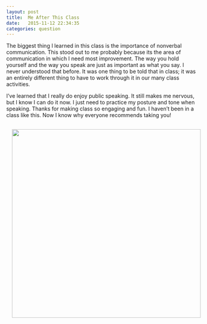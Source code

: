 ```yaml
---
layout: post
title:  Me After This Class
date:   2015-11-12 22:34:35
categories: question
---
```

The biggest thing I learned in this class is the importance of nonverbal communication. This stood out to me probably because its the area of communication in which I need most improvement. The way you hold yourself and the way you speak are just as important as what you say. I never understood that before. It was one thing to be told that in class; it was an entirely different thing to have to work through it in our many class activities.

I’ve learned that I really do enjoy public speaking. It still makes me nervous, but I know I can do it now. I just need to practice my posture and tone when speaking. Thanks for making class so engaging and fun. I haven’t been in a class like this. Now I know why everyone recommends taking you!

<img src="https://dl.dropboxusercontent.com/u/21768721/giphy.gif" style="width:500px; display:block; margin:0 auto; padding:15px;"/>
